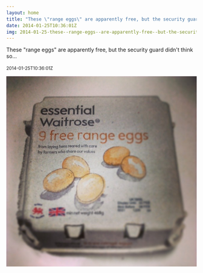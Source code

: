 ```yaml
---
layout: home
title: "These \"range eggs\" are apparently free, but the security guard didn't think so..."
date: 2014-01-25T10:36:01Z
img: 2014-01-25-these--range-eggs--are-apparently-free--but-the-security-guard-didn-t-think-so---.jpg
---
```


These "range eggs" are apparently free, but the security guard didn't think so...

<small>2014-01-25T10:36:01Z</small>

![These "range eggs" are apparently free, but the security guard didn't think so...](2014-01-25-these--range-eggs--are-apparently-free--but-the-security-guard-didn-t-think-so---.jpg)
